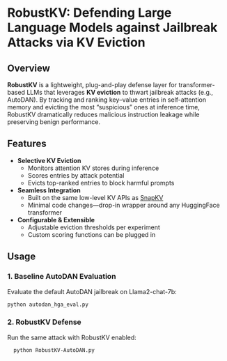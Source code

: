 # RobustKV: Defending Large Language Models against Jailbreak Attacks via KV Eviction

## Overview  
**RobustKV** is a lightweight, plug-and-play defense layer for transformer-based LLMs that leverages **KV eviction** to thwart jailbreak attacks (e.g., AutoDAN). By tracking and ranking key–value entries in self-attention memory and evicting the most “suspicious” ones at inference time, RobustKV dramatically reduces malicious instruction leakage while preserving benign performance.

## Features  
- **Selective KV Eviction**  
  - Monitors attention KV stores during inference  
  - Scores entries by attack potential  
  - Evicts top-ranked entries to block harmful prompts  
- **Seamless Integration**  
  - Built on the same low-level KV APIs as [SnapKV](https://github.com/FasterDecoding/SnapKV)  
  - Minimal code changes—drop-in wrapper around any HuggingFace transformer  
- **Configurable & Extensible**  
  - Adjustable eviction thresholds per experiment  
  - Custom scoring functions can be plugged in  

## Usage 
### 1. **Baseline AutoDAN Evaluation**  
Evaluate the default AutoDAN jailbreak on Llama2-chat-7b:
   ```bash
   python autodan_hga_eval.py
   ```

### 2. **RobustKV Defense**
Run the same attack with RobustKV enabled:

  ```bash
    python RobustKV-AutoDAN.py
  ```

